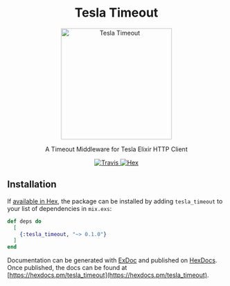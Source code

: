 <h1 align="center">Tesla Timeout</h1>

<p align="center">
  <img alt="Tesla Timeout" src="https://github.com/globocom/tesla_timeout/blob/master/assets/tesla_timeout.png?raw=true" width="256">
</p>

<p align="center">
	A Timeout Middleware for Tesla Elixir HTTP Client
</p>

<p align="center">
  <a href="https://travis-ci.org/globocom/tesla_timeout">
    <img alt="Travis" src="https://travis-ci.org/globocom/tesla_timeout.svg">
  </a>
  <a href="https://hex.pm/packages/tesla_timeout">
    <img alt="Hex" src="https://img.shields.io/hexpm/dt/tesla_timeout.svg">
  </a>
</p>

## Installation

If [available in Hex](https://hex.pm/docs/publish), the package can be installed
by adding `tesla_timeout` to your list of dependencies in `mix.exs`:

```elixir
def deps do
  [
    {:tesla_timeout, "~> 0.1.0"}
  ]
end
```

Documentation can be generated with [ExDoc](https://github.com/elixir-lang/ex_doc)
and published on [HexDocs](https://hexdocs.pm). Once published, the docs can
be found at [https://hexdocs.pm/tesla_timeout](https://hexdocs.pm/tesla_timeout).

